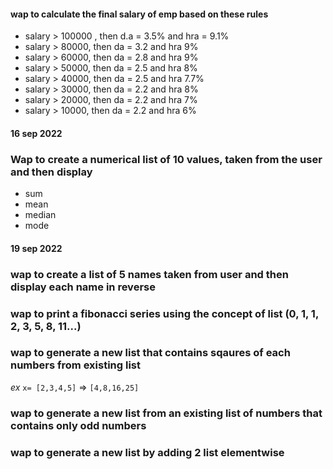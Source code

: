 #### wap to calculate the final salary of emp based on  these rules

- salary > 100000 , then d.a = 3.5% and hra = 9.1%
- salary > 80000, then da = 3.2 and hra 9%
- salary > 60000, then da = 2.8 and hra 9%
- salary > 50000, then da = 2.5 and hra 8%
- salary > 40000, then da = 2.5 and hra 7.7%
- salary > 30000, then da = 2.2 and hra 8%
- salary > 20000, then da = 2.2 and hra 7%
- salary > 10000, then da = 2.2 and hra 6%

#### 16 sep 2022
### Wap to create a numerical list of 10 values, taken from the user and then display
- sum
- mean
- median
- mode

#### 19 sep 2022

### wap to create a list of 5 names taken from user and then display each name in reverse

### wap to print a fibonacci series using the concept of list (0, 1, 1, 2, 3, 5, 8, 11...)

### wap to generate a new list that contains sqaures of each numbers from existing list
*ex* `x= [2,3,4,5]` => `[4,8,16,25]`

### wap to generate a new list from an existing list of numbers that contains only odd numbers

### wap to generate a  new list by adding 2 list elementwise
